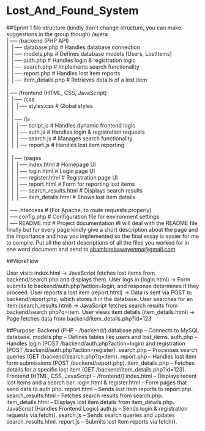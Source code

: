 # Lost_And_Found_System


##Sprint 1 file structure (kindly don't change structure, you can make suggestions in the group though)
/ayera  
│── /backend (PHP API)  
│   │── database.php  # Handles database connection  
│   │── models.php  # Defines database models (Users, LostItems)  
│   │── auth.php  # Handles login & registration logic  
│   │── search.php  # Implements search functionality  
│   │── report.php  # Handles lost item reports  
│   │── item_details.php  # Retrieves details of a lost item  
│  
│── /frontend (HTML, CSS, JavaScript)  
│   │── /css  
│   │   │── styles.css  # Global styles  
│   │  
│   │── /js  
│   │   │── script.js  # Handles dynamic frontend logic  
│   │   │── auth.js  # Handles login & registration requests  
│   │   │── search.js  # Manages search functionality  
│   │   │── report.js  # Handles lost item reporting  
│  
│   │── /pages  
│   │   │── index.html  # Homepage UI  
│   │   │── login.html  # Login page UI  
│   │   │── register.html  # Registration page UI  
│   │   │── report.html  # Form for reporting lost items  
│   │   │── search_results.html  # Displays search results  
│   │   │── item_details.html  # Shows lost item details  
│  
│── .htaccess  # (For Apache, to route requests properly)  
│── config.php  # Configuration file for environment settings  
│── README.md  # Project documentation  #I will deal with the README file finally but for every page kindly give a short description about the page and the importance and how you implemented so the final essay is easier for me to compile. Put all the short descriptions of all the files you worked for in one word document and send to abambirebawayenma@gmail.com


##WorkFlow

User visits index.html → JavaScript fetches lost items from backend/search.php and displays them.
User logs in (login.html) → Form submits to backend/auth.php?action=login, and response determines if they proceed.
User reports a lost item (report.html) → Data is sent via POST to backend/report.php, which stores it in the database.
User searches for an item (search_results.html) → JavaScript fetches search results from backend/search.php?q=item.
User views item details (item_details.html) → Page fetches data from backend/item_details.php?id=123


##Purpose: 
Backend (PHP - /backend/)
database.php – Connects to MySQL database.
models.php – Defines tables like users and lost_items.
auth.php – Handles login (POST /backend/auth.php?action=login) and registration (POST /backend/auth.php?action=register).
search.php – Processes search queries (GET /backend/search.php?q=item).
report.php – Handles lost item form submissions (POST /backend/report.php).
item_details.php – Fetches details for a specific lost item (GET /backend/item_details.php?id=123).
Frontend (HTML, CSS, JavaScript - /frontend/)
index.html – Displays recent lost items and a search bar.
login.html & register.html – Form pages that send data to auth.php.
report.html – Sends lost item reports to report.php.
search_results.html – Fetches search results from search.php.
item_details.html – Displays lost item details from item_details.php.
JavaScript (Handles Frontend Logic)
auth.js – Sends login & registration requests via fetch().
search.js – Sends search queries and updates search_results.html.
report.js – Submits lost item reports via fetch().



